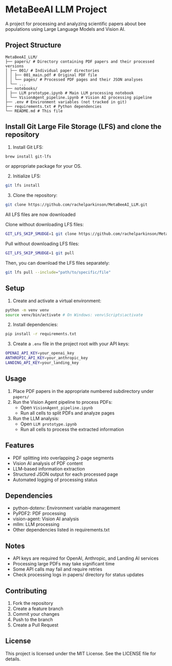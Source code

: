 # MetaBeeAI LLM Project

A project for processing and analyzing scientific papers about bee populations using Large Language Models and Vision AI.

## Project Structure 

```
MetaBeeAI_LLM/
├── papers/ # Directory containing PDF papers and their processed versions
│ ├── 001/ # Individual paper directories
│ │ ├── 001_main.pdf # Original PDF file
│ │ └── pages/ # Processed PDF pages and their JSON analyses
│ └── ...
├── notebooks/
│ ├── LLM prototype.ipynb # Main LLM processing notebook
│ └── VisionAgent_pipeline.ipynb # Vision AI processing pipeline
├── .env # Environment variables (not tracked in git)
├── requirements.txt # Python dependencies
└── README.md # This file
```

## Install Git Large File Storage (LFS) and clone the repository

1. Install Git LFS:
``` bash
brew install git-lfs
```
or appropriate package for your OS.

2. Initialize LFS:
``` bash
git lfs install
```

3. Clone the repository:
``` bash
git clone https://github.com/rachelparkinson/MetaBeeAI_LLM.git
```
All LFS files are now downloaded

Clone without downloading LFS files:
``` bash
GIT_LFS_SKIP_SMUDGE=1 git clone https://github.com/rachelparkinson/MetaBeeAI_LLM.git
```

Pull without downloading LFS files:
``` bash
GIT_LFS_SKIP_SMUDGE=1 git pull
```

Then, you can download the LFS files separately:
``` bash
git lfs pull --include="path/to/specific/file"
```


## Setup

1. Create and activate a virtual environment:
``` bash
python -m venv venv
source venv/bin/activate # On Windows: venv\Scripts\activate
```

2. Install dependencies:
``` bash
pip install -r requirements.txt
```

3. Create a `.env` file in the project root with your API keys:
``` bash
OPENAI_API_KEY=your_openai_key
ANTHROPIC_API_KEY=your_anthropic_key
LANDING_API_KEY=your_landing_key
```


## Usage

1. Place PDF papers in the appropriate numbered subdirectory under `papers/`
2. Run the Vision Agent pipeline to process PDFs:
   - Open `VisionAgent_pipeline.ipynb`
   - Run all cells to split PDFs and analyze pages
3. Run the LLM analysis:
   - Open `LLM prototype.ipynb`
   - Run all cells to process the extracted information

## Features

- PDF splitting into overlapping 2-page segments
- Vision AI analysis of PDF content
- LLM-based information extraction
- Structured JSON output for each processed page
- Automated logging of processing status

## Dependencies

- python-dotenv: Environment variable management
- PyPDF2: PDF processing
- vision-agent: Vision AI analysis
- mllm: LLM processing
- Other dependencies listed in requirements.txt

## Notes

- API keys are required for OpenAI, Anthropic, and Landing AI services
- Processing large PDFs may take significant time
- Some API calls may fail and require retries
- Check processing logs in papers/ directory for status updates

## Contributing

1. Fork the repository
2. Create a feature branch
3. Commit your changes
4. Push to the branch
5. Create a Pull Request

## License

This project is licensed under the MIT License. See the LICENSE file for details.
